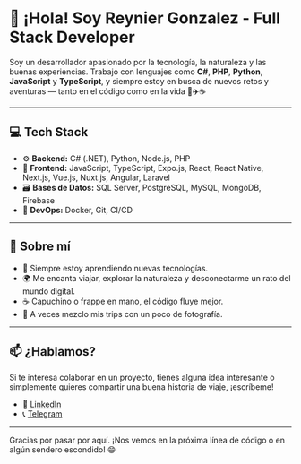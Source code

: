 # 👋 ¡Hola! Soy Reynier Gonzalez - Full Stack Developer

Soy un desarrollador apasionado por la tecnología, la naturaleza y las buenas experiencias. Trabajo con lenguajes como **C#**, **PHP**, **Python**, **JavaScript** y **TypeScript**, y siempre estoy en busca de nuevos retos y aventuras — tanto en el código como en la vida 🌿✈️☕

---

## 💻 Tech Stack

- ⚙️ **Backend:** C# (.NET), Python, Node.js, PHP
- 🎨 **Frontend:** JavaScript, TypeScript, Expo.js, React, React Native, Next.js, Vue.js, Nuxt.js, Angular, Laravel
- 🗃️ **Bases de Datos:** SQL Server, PostgreSQL, MySQL, MongoDB, Firebase
- 🐳 **DevOps:** Docker, Git, CI/CD

---

## 🚀 Sobre mí

- 🌱 Siempre estoy aprendiendo nuevas tecnologías.
- 🌍 Me encanta viajar, explorar la naturaleza y desconectarme un rato del mundo digital.
- ☕ Capuchino o frappe en mano, el código fluye mejor.
- 📸 A veces mezclo mis trips con un poco de fotografía.

---

## 📫 ¿Hablamos?

Si te interesa colaborar en un proyecto, tienes alguna idea interesante o simplemente quieres compartir una buena historia de viaje, ¡escríbeme!

- 💼 [LinkedIn](https://www.linkedin.com/in/reyniergo)  
- 📞 [Telegram](https://t.me/reyniergo)

---

Gracias por pasar por aquí. ¡Nos vemos en la próxima línea de código o en algún sendero escondido! 😄

